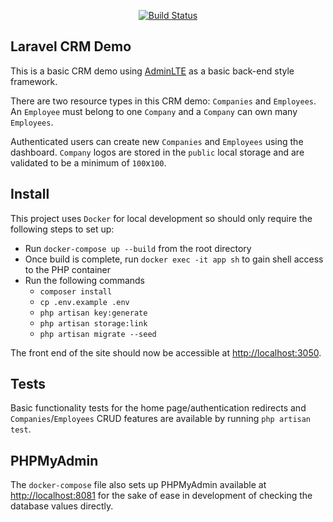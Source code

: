 <p align="center">
<a href="https://travis-ci.com/github/Webseed-Digital/crm-demo"><img src="https://travis-ci.com/Webseed-Digital/crm-demo.svg?branch=master" alt="Build Status"></a>
</p>

## Laravel CRM Demo

This is a basic CRM demo using [AdminLTE](https://adminlte.io/) as a basic back-end style framework.

There are two resource types in this CRM demo: `Companies` and `Employees`. An `Employee` must belong to one `Company` and a `Company` can own many `Employees`.

Authenticated users can create new `Companies` and `Employees` using the dashboard. `Company` logos are stored in the `public` local storage and are validated to be a minimum of `100`x`100`.

## Install

This project uses `Docker` for local development so should only require the following steps to set up:
- Run `docker-compose up --build` from the root directory
- Once build is complete, run `docker exec -it app sh` to gain shell access to the PHP container
- Run the following commands 
    - `composer install`
    - `cp .env.example .env`
    - `php artisan key:generate`
    - `php artisan storage:link`
    - `php artisan migrate --seed`

The front end of the site should now be accessible at [http://localhost:3050](http://localhost:3050).

## Tests

Basic functionality tests for the home page/authentication redirects and `Companies`/`Employees` CRUD features are available by running `php artisan test`. 

## PHPMyAdmin

The `docker-compose` file also sets up PHPMyAdmin available at [http://localhost:8081](http://localhost:8081) for the sake of ease in development of checking the database values directly. 
